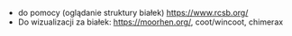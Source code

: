 - do pomocy (oglądanie struktury białek)  https://www.rcsb.org/
- Do wizualizacji za białek: https://moorhen.org/, coot/wincoot, chimerax